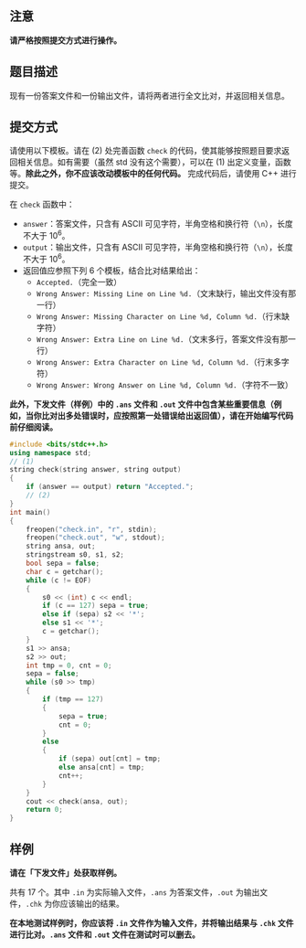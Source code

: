 ## 注意

**请严格按照提交方式进行操作。**

## 题目描述

现有一份答案文件和一份输出文件，请将两者进行全文比对，并返回相关信息。

## 提交方式

请使用以下模板。请在 (2) 处完善函数 `check` 的代码，使其能够按照题目要求返回相关信息。如有需要（虽然 std 没有这个需要），可以在 (1) 出定义变量，函数等。**除此之外，你不应该改动模板中的任何代码。** 完成代码后，请使用 C++ 进行提交。

在 `check` 函数中：

- `answer`：答案文件，只含有 ASCII 可见字符，半角空格和换行符（`\n`），长度不大于 $10^6$。
- `output`：输出文件，只含有 ASCII 可见字符，半角空格和换行符（`\n`），长度不大于 $10^6$。
- 返回值应参照下列 $6$ 个模板，结合比对结果给出：
  - `Accepted.`（完全一致）
  - `Wrong Answer: Missing Line on Line %d.`（文末缺行，输出文件没有那一行）
  - `Wrong Answer: Missing Character on Line %d, Column %d.`（行末缺字符）
  - `Wrong Answer: Extra Line on Line %d.`（文末多行，答案文件没有那一行）
  - `Wrong Answer: Extra Character on Line %d, Column %d.`（行末多字符）
  - `Wrong Answer: Wrong Answer on Line %d, Column %d.`（字符不一致）

**此外，下发文件（样例）中的 `.ans` 文件和 `.out` 文件中包含某些重要信息（例如，当你比对出多处错误时，应按照第一处错误给出返回值），请在开始编写代码前仔细阅读。**

```cpp
#include <bits/stdc++.h>
using namespace std;
// (1)
string check(string answer, string output)
{
    if (answer == output) return "Accepted.";
    // (2)
}
int main()
{
    freopen("check.in", "r", stdin);
    freopen("check.out", "w", stdout);
    string ansa, out;
    stringstream s0, s1, s2;
    bool sepa = false;
    char c = getchar();
    while (c != EOF)
    {
        s0 << (int) c << endl;
        if (c == 127) sepa = true;
        else if (sepa) s2 << '*';
        else s1 << '*';
        c = getchar();
    }
    s1 >> ansa;
    s2 >> out;
    int tmp = 0, cnt = 0;
    sepa = false;
    while (s0 >> tmp)
    {
        if (tmp == 127)
        {
            sepa = true;
            cnt = 0;
        }
        else
        {
            if (sepa) out[cnt] = tmp;
            else ansa[cnt] = tmp;
            cnt++;
        }
    }
    cout << check(ansa, out);
    return 0;
}
```

## 样例

**请在「下发文件」处获取样例。**

共有 $17$ 个。其中 `.in` 为实际输入文件，`.ans` 为答案文件，`.out` 为输出文件，`.chk` 为你应该输出的结果。

**在本地测试样例时，你应该将 `.in` 文件作为输入文件，并将输出结果与 `.chk` 文件进行比对。`.ans` 文件和 `.out` 文件在测试时可以删去。**
